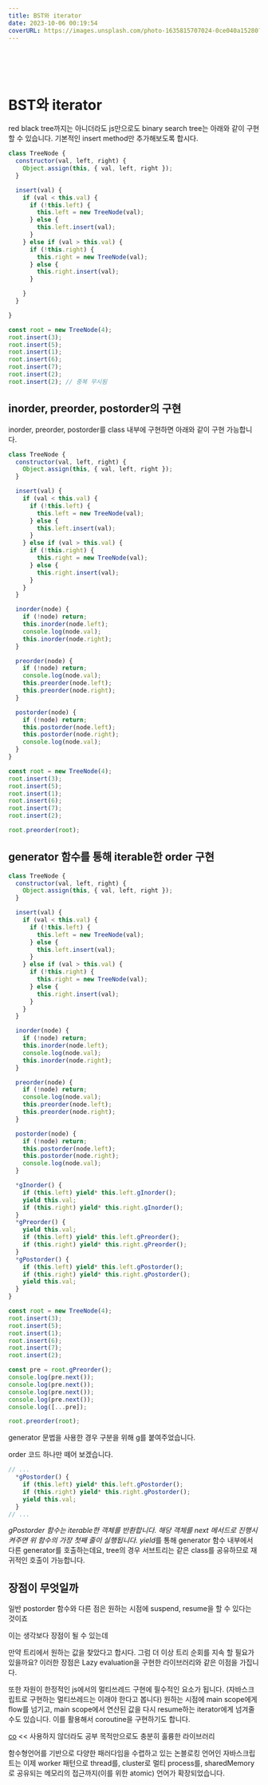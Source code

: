 ```yaml
---
title: BST와 iterator
date: 2023-10-06 00:19:54
coverURL: https://images.unsplash.com/photo-1635815707024-0ce040a15280?ixlib=rb-4.0.3&ixid=M3wxMjA3fDB8MHxwaG90by1wYWdlfHx8fGVufDB8fHx8fA%3D%3D&auto=format&fit=crop&w=2879&q=80
---
```

<br />
<br />
<br />

# BST와 iterator

red black tree까지는 아니더라도 
js만으로도 binary search tree는 아래와 같이 구현할 수 있습니다.
기본적인 insert method만 추가해보도록 합시다.

```js
class TreeNode {
  constructor(val, left, right) {
    Object.assign(this, { val, left, right });
  }

  insert(val) {
    if (val < this.val) {
      if (!this.left) {
        this.left = new TreeNode(val);
      } else {
        this.left.insert(val);
      }
    } else if (val > this.val) {
      if (!this.right) {
        this.right = new TreeNode(val);
      } else {
        this.right.insert(val);
      }

    }
  }

}

const root = new TreeNode(4);
root.insert(3);
root.insert(5);
root.insert(1);
root.insert(6);
root.insert(7);
root.insert(2);
root.insert(2); // 중복 무시됨
```

## inorder, preorder, postorder의 구현

inorder, preorder, postorder를 class 내부에 구현하면 아래와 같이 구현 가능합니다.

```js
class TreeNode {
  constructor(val, left, right) {
    Object.assign(this, { val, left, right });
  }

  insert(val) {
    if (val < this.val) {
      if (!this.left) {
        this.left = new TreeNode(val);
      } else {
        this.left.insert(val);
      }
    } else if (val > this.val) {
      if (!this.right) {
        this.right = new TreeNode(val);
      } else {
        this.right.insert(val);
      }
    }
  }

  inorder(node) {
    if (!node) return;
    this.inorder(node.left);
    console.log(node.val);
    this.inorder(node.right);
  }

  preorder(node) {
    if (!node) return;
    console.log(node.val);
    this.preorder(node.left);
    this.preorder(node.right);
  }

  postorder(node) {
    if (!node) return;
    this.postorder(node.left);
    this.postorder(node.right);
    console.log(node.val);
  }
}

const root = new TreeNode(4);
root.insert(3);
root.insert(5);
root.insert(1);
root.insert(6);
root.insert(7);
root.insert(2);

root.preorder(root);
```



## generator 함수를 통해 iterable한 order 구현
```js
class TreeNode {
  constructor(val, left, right) {
    Object.assign(this, { val, left, right });
  }

  insert(val) {
    if (val < this.val) {
      if (!this.left) {
        this.left = new TreeNode(val);
      } else {
        this.left.insert(val);
      }
    } else if (val > this.val) {
      if (!this.right) {
        this.right = new TreeNode(val);
      } else {
        this.right.insert(val);
      }
    }
  }

  inorder(node) {
    if (!node) return;
    this.inorder(node.left);
    console.log(node.val);
    this.inorder(node.right);
  }

  preorder(node) {
    if (!node) return;
    console.log(node.val);
    this.preorder(node.left);
    this.preorder(node.right);
  }

  postorder(node) {
    if (!node) return;
    this.postorder(node.left);
    this.postorder(node.right);
    console.log(node.val);
  }

  *gInorder() {
    if (this.left) yield* this.left.gInorder();
    yield this.val;
    if (this.right) yield* this.right.gInorder();
  }
  *gPreorder() {
    yield this.val;
    if (this.left) yield* this.left.gPreorder();
    if (this.right) yield* this.right.gPreorder();
  }
  *gPostorder() {
    if (this.left) yield* this.left.gPostorder();
    if (this.right) yield* this.right.gPostorder();
    yield this.val;
  }
}

const root = new TreeNode(4);
root.insert(3);
root.insert(5);
root.insert(1);
root.insert(6);
root.insert(7);
root.insert(2);

const pre = root.gPreorder();
console.log(pre.next());
console.log(pre.next());
console.log(pre.next());
console.log(pre.next());
console.log([...pre]);

root.preorder(root);
```
generator 문법을 사용한 경우 구분을 위해 g를 붙여주었습니다.

order 코드 하나만 떼어 보겠습니다.

```js
// ...
  *gPostorder() {
    if (this.left) yield* this.left.gPostorder();
    if (this.right) yield* this.right.gPostorder();
    yield this.val;
  }
// ...
```

*gPostorder 함수는 iterable한 객체를 반환합니다.
해당 객체를 next 메서드로 진행시켜주면 위 함수의 가장 첫째 줄이 실행됩니다.
yield*를 통해 generator 함수 내부에서 다른 generator를 호출하는데요,
tree의 경우 서브트리는 같은 class를 공유하므로 재귀적인 호출이 가능합니다.

## 장점이 무엇일까
일반 postorder 함수와 다른 점은 원하는 시점에 suspend, resume을 할 수 있다는 것이죠

이는 생각보다 장점이 될 수 있는데

만약 트리에서 원하는 값을 찾았다고 합시다.
그럼 더 이상 트리 순회를 지속 할 필요가 있을까요?
이러한 장점은 Lazy evaluation을 구현한 라이브러리와 같은 이점을 가집니다.

또한 자원이 한정적인 js에서의 멀티쓰레드 구현에 필수적인 요소가 됩니다. (자바스크립트로 구현하는 멀티쓰레드는 이래야 한다고 봅니다)
원하는 시점에 main scope에게 flow를 넘기고,
main scope에서 연산된 값을 다시 resume하는 iterator에게 넘겨줄 수도 있습니다.
이를 활용해서 coroutine을 구현하기도 합니다. 


<a href="https://github.com/tj/co#readme">co</a> << 사용하지 않더라도 공부 목적만으로도 충분히 훌륭한 라이브러리

함수형언어를 기반으로 다양한 패러다임을 수렵하고 있는 논블로킹 언어인 자바스크립트는
이제 worker 패턴으로 thread를, cluster로 멀티 process를,
sharedMemory로 공유되는 메모리의 접근까지(이를 위한 atomic) 언어가 확장되었습니다.

